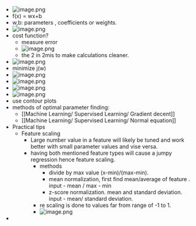 - ![image.png](../assets/image_1671486495088_0.png)
- f(x) = wx+b
- w,b: parameters , coefficients or weights.
- ![image.png](../assets/image_1671487115533_0.png)
- cost function?
	- measure error
	- ![image.png](../assets/image_1671487775195_0.png)
	- the 2 in 2mis to make calculations cleaner.
- ![image.png](../assets/image_1671488092395_0.png)
- minimize j(w)
- ![image.png](../assets/image_1671488871050_0.png)
- ![image.png](../assets/image_1671488987788_0.png)
- ![image.png](../assets/image_1671489079605_0.png)
- ![image.png](../assets/image_1671489099632_0.png)
- use contour plots
- methods of optimal parameter finding:
	- [[Machine Learning/ Supervised Learning/ Gradient decent]]
	- [[Machine Learning/ Supervised Learning/ Normal equation]]
- Practical tips
	- Feature scaling
		- Large number value in a feature will likely be tuned and work better with small parameter values and vise versa.
		- having both mentioned feature types will cause a jumpy regression hence feature scaling.
			- methods
				- divide by max value (x-min)/(max-min).
				- mean normalization, first find mean/average of feature .  input - mean / max - min
				- z-score normalization. mean and standard deviation. input - mean/ standard deviation.
			- re scaling is done to values far from range of -1 to 1.
			- ![image.png](../assets/image_1672607444999_0.png)
-